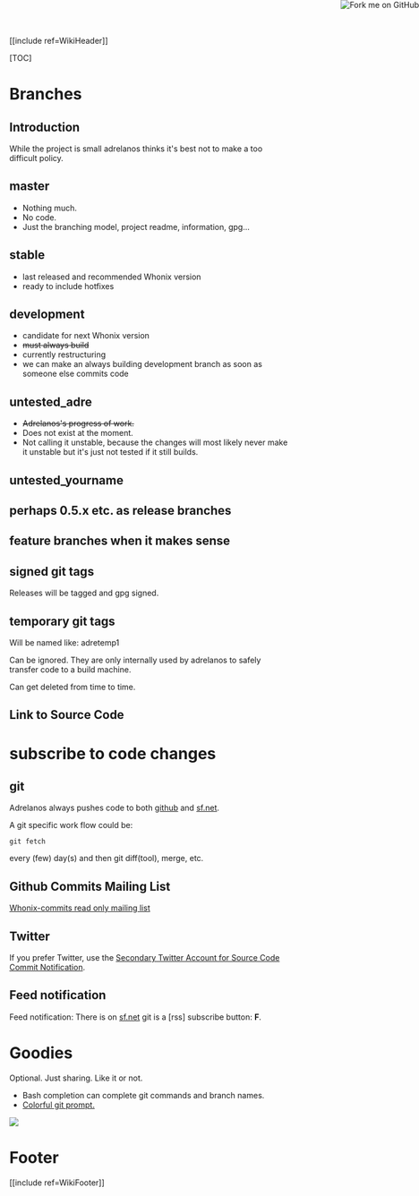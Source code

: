[[include ref=WikiHeader]]

[TOC]

# Branches #
## Introduction ##

While the project is small adrelanos thinks it's best not to make a too difficult policy.

## master ##

* Nothing much.
* No code.
* Just the branching model, project readme, information, gpg...

## stable ##

* last released and recommended Whonix version
* ready to include hotfixes

## development ##

* candidate for next Whonix version
* <s>must always build</s>
* currently restructuring
* we can make an always building development branch as soon as someone else commits code

## untested_adre ##

* <s>Adrelanos's progress of work.</s>
* Does not exist at the moment.
* Not calling it unstable, because the changes will most likely never make it unstable but it's just not tested if it still builds.

## untested_yourname ##

## perhaps 0.5.x etc. as release branches ##

## feature branches when it makes sense ##

## signed git tags ##
Releases will be tagged and gpg signed.

## temporary git tags ##
Will be named like: adretemp1

Can be ignored. They are only internally used by adrelanos to safely transfer code to a build machine.

Can get deleted from time to time.

## Link to Source Code ##
<a href="https://github.com/adrelanos/Whonix"><img style="position: absolute; top: 0; right: 0; border: 0;" src="https://s3.amazonaws.com/github/ribbons/forkme_right_red_aa0000.png" alt="Fork me on GitHub"></a>

# subscribe to code changes #
## git ##
Adrelanos always pushes code to both [github](https://github.com/adrelanos/Whonix) and [sf.net](https://sourceforge.net/p/whonix/code/).

A git specific work flow could be:

    git fetch

every (few) day(s) and then git diff(tool), merge, etc.

## Github Commits Mailing List ##
[Whonix-commits read only mailing list](https://lists.sourceforge.net/lists/listinfo/whonix-commits)

## Twitter ##
If you prefer Twitter, use the [Secondary Twitter Account for Source Code Commit Notification](https://twitter.com/WhonixSource).

## Feed notification ##
Feed notification: There is on [sf.net](https://sourceforge.net/p/whonix/code/) git is a [rss] subscribe button: **F**.

# Goodies #
Optional. Just sharing. Like it or not.

* Bash completion can complete git commands and branch names.
* [Colorful git prompt.](http://www.opinionatedprogrammer.com/2011/01/colorful-bash-prompt-reflecting-git-status/)

![](http://www.opinionatedprogrammer.com/post-img/git-prompt-screenshot.png)

# Footer #
[[include ref=WikiFooter]]